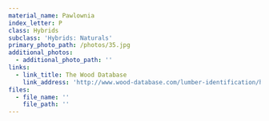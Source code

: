 ```yaml
---
material_name: Pawlownia
index_letter: P
class: Hybrids
subclass: 'Hybrids: Naturals'
primary_photo_path: /photos/35.jpg
additional_photos:
  - additional_photo_path: ''
links:
  - link_title: The Wood Database
    link_address: 'http://www.wood-database.com/lumber-identification/hardwoods/paulownia/'
files:
  - file_name: ''
    file_path: ''
---
```


